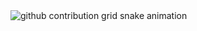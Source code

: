 <picture>
  <source
    media="(prefers-color-scheme: dark)"
    srcset="
      https://raw.githubusercontent.com/platane/camiilasanr/output/github-contribution-grid-snake-dark.svg
    "
  />
  <source
    media="(prefers-color-scheme: light)"
    srcset="
      https://raw.githubusercontent.com/platane/camiilasanr/output/github-contribution-grid-snake.svg
    "
  />
  <img
    alt="github contribution grid snake animation"
    src="https://raw.githubusercontent.com/platane/camiilasanr/output/github-contribution-grid-snake.svg"
  />
</picture>
